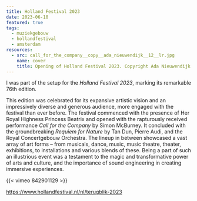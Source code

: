 ```yaml
---
title: Holland Festival 2023
date: 2023-06-10
featured: true
tags:
  - muziekgebouw
  - hollandfestival
  - amsterdam
resources:
  - src: call_for_the_company__copy__ada_nieuwendijk__12__lr.jpg
    name: cover
    title: Opening of Holland Festival 2023. Copyright Ada Nieuwendijk
---
```

I was part of the setup for the _Holland Festival 2023_, marking its remarkable 76th edition.
<!--more-->
This edition was celebrated for its expansive artistic vision and an impressively diverse and generous audience, more engaged with the festival than ever before. The festival commenced with the presence of Her Royal Highness Princess Beatrix and opened with the rapturously received performance _Call for the Company_ by Simon McBurney. It concluded with the groundbreaking _Requiem for Nature_ by Tan Dun, Pierre Audi, and the Royal Concertgebouw Orchestra. The lineup in between showcased a vast array of art forms – from musicals, dance, music, music theatre, theater, exhibitions, to installations and various blends of these. Being a part of such an illustrious event was a testament to the magic and transformative power of arts and culture, and the importance of sound engineering in creating immersive experiences.

{{< vimeo 842901129 >}}

https://www.hollandfestival.nl/nl/terugblik-2023